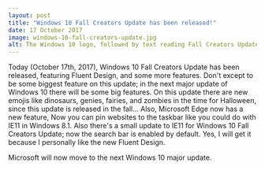```yaml
---
layout: post
title: "Windows 10 Fall Creators Update has been released!"
date: 17 October 2017
image: windows-10-fall-creators-update.jpg
alt: The Windows 10 logo, followed by text reading Fall Creators Update in the bottom, behind which is Windows 10's old Hero wallpaper.
---
```

Today (October 17th, 2017), Windows 10 Fall Creators Update has been released, featuring Fluent Design, and some more features. Don't except to be some biggest feature on this update; in the next major update of Windows 10 there will be some big features. On this update there are new emojis like dinosaurs, genies, fairies, and zombies in the time for Halloween, since this update is released in the fall... Also, Microsoft Edge now has a new feature, Now you can pin websites to the taskbar like you could do with IE11 in Windows 8.1. Also there's a small update to IE11 for Windows 10 Fall Creators Update; now the search bar is enabled by default. Yes, I will get it because I personally like the new Fluent Design.

Microsoft will now move to the next Windows 10 major update.